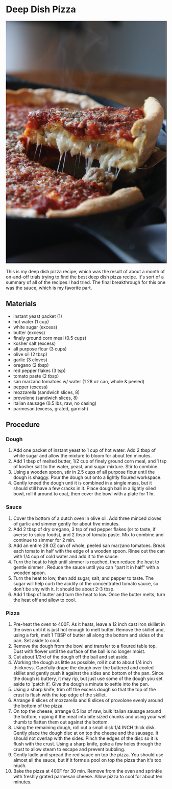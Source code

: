 # Deep Dish Pizza

![](../images/deep-dish-pizza.png)

This is my deep dish pizza recipe, which was the result of about a
month of on-and-off trials trying to find the best deep dish pizza
recipe.  It's sort of a summary of all of the recipes I had tried.
The final breakthrough for this one was the sauce, which is my
favorite part.

## Materials

- instant yeast packet (1)
- hot water (1 cup)
- white sugar (excess)
- butter (excess)
- finely ground corn meal (0.5 cups)
- kosher salt (excess)
- all purpose flour (3 cups)
- olive oil (2 tbsp)
- garlic (3 cloves)
- oregano (2 tbsp)
- red pepper flakes (3 tsp)
- tomato paste (2 tbsp)
- san marzano tomatoes w/ water (1 28 oz can, whole & peeled)
- pepper (excess)
- mozzarella (sandwich slices, 8)
- provolone (sandwich slices, 8)
- italian sausage (0.5 lbs, raw, no casing)
- parmesan (excess, grated, garnish)

## Procedure

### Dough

1. Add one packet of instant yeast to 1 cup of hot water.  Add 2 tbsp
   of white sugar and allow the mixture to bloom for about ten
   minutes.
2. Add 1 tbsp of melted butter, 1/2 cup of finely ground corn meal,
   and 1 tsp of kosher salt to the water, yeast, and sugar mixture.
   Stir to combine.
3. Using a wooden spoon, stir in 2.5 cups of all purpose flour until
   the dough is shaggy.  Pour the dough out onto a lightly floured
   workspace.
4. Gently kneed the dough unti it is combined in a single mass, but it
   should still have a few cracks in it.  Place dough ball in a
   lightly oiled bowl, roll it around to coat, then cover the bowl
   with a plate for 1 hr.

### Sauce

1. Cover the bottom of a dutch oven in olive oil.  Add three minced
   cloves of garlic and simmer gently for about five minutes.
2. Add 2 tbsp of dry oregano, 3 tsp of red pepper flakes (or to taste,
   if averse to spicy foods), and 2 tbsp of tomato paste.  Mix to
   combine and continue to simmer for 2 min.
3. Add an entire 28 OZ can of whole, peeled san marzano tomatoes.
   Break each tomato in half with the edge of a wooden spoon.  Rinse
   out the can with 1/4 cup of cold water and add it to the sauce.
4. Turn the heat to high until simmer is reached, then reduce the heat
   to gentle simmer .  Reduce the sauce until you can "part it in
   half" with a wooden spoon.
5. Turn the heat to low, then add sugar, salt, and pepper to taste.
   The sugar will help curb the acidity of the concentrated tomato
   sauce, so don't be shy with it.  It should be about 2-3 tbsp.
6. Add 1 tbsp of butter and turn the heat to low.  Once the butter
   melts, turn the heat off and allow to cool.

### Pizza

1. Pre-heat the oven to 400F.  As it heats, leave a 12 inch cast iron
   skillet in the oven until it is just hot enough to melt butter.
   Remove the skillet and, using a fork, melt 1 TBSP of butter all
   along the bottom and sides of the pan.  Set aside to cool.
2. Remove the dough from the bowl and transfer to a floured table
   top.  Dust with flower until the surface of the ball is no longer moist.
3. Cut about 1/3rd of the dough off the ball and set aside.
4. Working the dough as little as possible, roll it out to about 1/4
   inch thickness.  Carefully drape the dough over the buttered and
   cooled skillet and gently push it against the sides and bottom of
   the pan.  Since the dough is buttery, it may rip, but just use some
   of the dough you set aside to 'patch it'.  Give the dough a minute
   to settle into the pan.
5. Using a sharp knife, trim off the excess dough so that the top of
   the crust is flush with the top edge of the skillet.
6. Arrange 8 slices of mozzarella and 8 slices of provolone evenly
   around the bottom of the pizza.
7. On top the cheese, arrange 0.5 lbs of raw, bulk Italian sausage
   around the bottom, ripping it the meat into bite sized chunks and
   using your wet thumb to flatten them out against the bottom.
8. Using the remaining dough, roll out a small disk 1/4 INCH thick
   disk.  Gently place the dough disc at on top the cheese and the
   sausage.  It should not overlap with the sides.  Pinch the edges of
   the disc so it is flush with the crust.  Using a sharp knife, poke
   a few holes through the crust to allow steam to escape and prevent
   bubbling.
9. Gently ladle and spread the red sauce on top the pizza.  You should
   use almost all the sauce, but if it forms a pool on top the pizza
   than it's too much.
10. Bake the pizza at 400F for 30 min.  Remove from the oven and
    sprinkle with freshly grated parmesan cheese.  Allow pizza to cool
    for about ten minutes.
